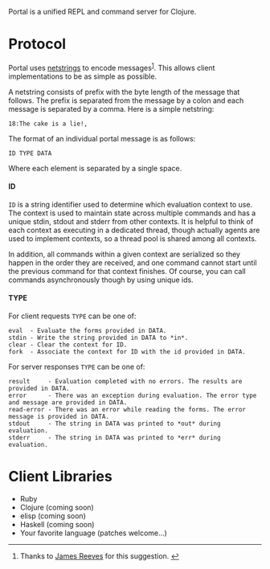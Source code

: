 Portal is a unified REPL and command server for Clojure.

# Protocol

Portal uses [netstrings](http://en.wikipedia.org/wiki/Netstring) to encode messages<sup><a
name="ref1" href="#fn1">1</a></sup>. This allows client implementations to be as simple as possible.

A netstring consists of prefix with the byte length of the message that follows. The prefix is
separated from the message by a colon and each message is separated by a comma. Here is a simple
netstring:

    18:The cake is a lie!,

The format of an individual portal message is as follows:

    ID TYPE DATA

Where each element is separated by a single space.

#### ID

`ID` is a string identifier used to determine which evaluation context to use. The context is
used to maintain state across multiple commands and has a unique stdin, stdout and stderr from other
contexts. It is helpful to think of each context as executing in a dedicated thread, though actually
agents are used to implement contexts, so a thread pool is shared among all contexts.

In addition, all commands within a given context are serialized so they happen in the order they are
received, and one command cannot start until the previous command for that context finishes. Of
course, you can call commands asynchronously though by using unique ids.

#### TYPE

For client requests `TYPE` can be one of:

    eval  - Evaluate the forms provided in DATA.
    stdin - Write the string provided in DATA to *in*.
    clear - Clear the context for ID.
    fork  - Associate the context for ID with the id provided in DATA.

For server responses `TYPE` can be one of:

    result     - Evaluation completed with no errors. The results are provided in DATA.
    error      - There was an exception during evaluation. The error type and message are provided in DATA.
    read-error - There was an error while reading the forms. The error message is provided in DATA.
    stdout     - The string in DATA was printed to *out* during evaluation.
    stderr     - The string in DATA was printed to *err* during evaluation.

# Client Libraries

* Ruby
* Clojure (coming soon)
* elisp (coming soon)
* Haskell (coming soon)
* Your favorite language (patches welcome...)

<hr>

1. Thanks to [James Reeves](https://github.com/weavejester) for this suggestion. <a name="fn1" href="#ref1">&#8617;</a>
